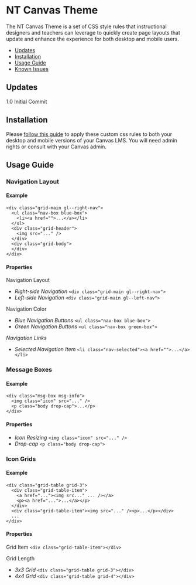 # NT Canvas Theme

The NT Canvas Theme is a set of CSS style rules that instructional designers and teachers can leverage to quickly create page layouts that update and enhance the experience for both desktop and mobile users. 

- <a href="https://github.com/Pawnee20/NT_Canvas_Theme/blob/master/README.md#updates">Updates</a>
- <a href="https://github.com/Pawnee20/NT_Canvas_Theme/blob/master/README.md#installation">Installation</a>
- <a href="https://github.com/Pawnee20/NT_Canvas_Theme/blob/master/README.md#usage-guide">Usage Guide</a>
- <a href="https://github.com/Pawnee20/NT_Canvas_Theme/blob/master/README.md#known-issues">Known Issues</a>

## Updates
1.0 Initial Commit
## Installation

Please [follow this guide](https://community.canvaslms.com/docs/DOC-10862-4214724282) to apply these custom css rules to both your desktop and mobile versions of your Canvas LMS. You will need admin rights or consult with your Canvas admin.

## Usage Guide
### Navigation Layout

#### Example
```
<div class="grid-main gl--right-nav">
  <ul class="nav-box blue-box">
    <li><a href="">...</a></li>
  </ul>
  <div class="grid-header">
    <img src="..." />
  </div>
  <div class="grid-body">
  </div>
</div>
```
#### Properties
Navigation Layout
- *Right-side Navigation*
```<div class="grid-main gl--right-nav">```
- *Left-side Navigation*
```<div class="grid-main gl--left-nav">```

Navigation Color
- *Blue Navigation Buttons*
```<ul class="nav-box blue-box">```
- *Green Navigation Buttons*
```<ul class="nav-box green-box">```

*Navigation Links*
- *Selected Navigation Item* 
```<li class="nav-selected"><a href="">...</a></li>```

### Message Boxes
#### Example
```
<div class="msg-box msg-info">
  <img class="icon" src="..." />
  <p class="body drop-cap">...</p>
</div>
```
#### Properties
- *Icon Resizing*
```<img class="icon" src="..." />```
- *Drop-cap*
```<p class="body drop-cap">```

### Icon Grids
#### Example
```
<div class="grid-table grid-3">
  <div class="grid-table-item">
    <a href="..."><img src..." ... /></a>
    <p><a href="...">...</a></p>
  </div>
  <div class="grid-table-item"><img src="..." /><p>...</p></div>
  ...
</div>
```
#### Properties
Grid Item ```<div class="grid-table-item"></div>```

Grid Length
- *3x3 Grid* ```<div class="grid-table grid-3"></div>```
- *4x4 Grid* ```<div class="grid-table grid-4"></div>```
